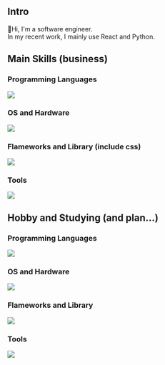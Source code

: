 ## Intro
👋Hi, I'm a software engineer.  
In my recent work, I mainly use React and Python.

## Main Skills (business)
### Programming Languages
![](https://skillicons.dev/icons?i=js,ts,py)

### OS and Hardware
![](https://skillicons.dev/icons?i=linux,windows)

### Flameworks and Library (include css)
![](https://skillicons.dev/icons?i=react,fastapi,flask,tailwind,mui,antd)

### Tools
![](https://skillicons.dev/icons?i=git,github,gitlab,md,mongodb,docker,aws,vscode,postgres)

## Hobby and Studying (and plan...)
### Programming Languages
![](https://skillicons.dev/icons?i=nodejs)

### OS and Hardware
![](https://skillicons.dev/icons?i=ubuntu)

### Flameworks and Library
![](https://skillicons.dev/icons?i=express,electron,nextjs,hono)

### Tools
![](https://skillicons.dev/icons?i=jest,vite,vitest,supabase,prisma,redux,cursor)
